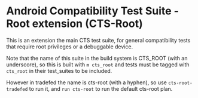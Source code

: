 # Android Compatibility Test Suite - Root extension (CTS-Root)

This is an extension the main CTS test suite, for general compatibility tests
that require root privileges or a debuggable device.

Note that the name of this suite in the build system is CTS_ROOT (with an
underscore), so this is built with `m cts_root` and tests must be tagged with
`cts_root` in their test_suites to be included.

However in tradefed the name is cts-root (with a hyphen), so use
`cts-root-tradefed` to run it, and `run cts-root` to run the default cts-root
plan.
